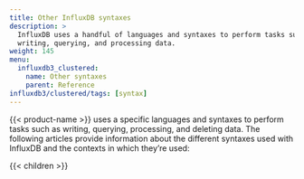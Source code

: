 ```yaml
---
title: Other InfluxDB syntaxes
description: >
  InfluxDB uses a handful of languages and syntaxes to perform tasks such as
  writing, querying, and processing data.
weight: 145
menu:
  influxdb3_clustered:
    name: Other syntaxes
    parent: Reference
influxdb3/clustered/tags: [syntax]
---
```


{{< product-name >}} uses a specific languages and syntaxes to perform tasks
such as writing, querying, processing, and deleting data.
The following articles provide information about the different syntaxes used
with InfluxDB and the contexts in which they’re used:

{{< children >}}
